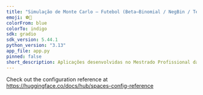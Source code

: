 ```yaml
---
title: "Simulação de Monte Carlo — Futebol (Beta–Binomial / NegBin / Tempo até gol)"
emoji: ⚽🏃
colorFrom: blue
colorTo: indigo
sdk: gradio
sdk_version: 5.44.1
python_version: "3.13"
app_file: app.py
pinned: false
short_description: Aplicações desenvolvidas no Mestrado Profissional da UNB
---
```


Check out the configuration reference at https://huggingface.co/docs/hub/spaces-config-reference
